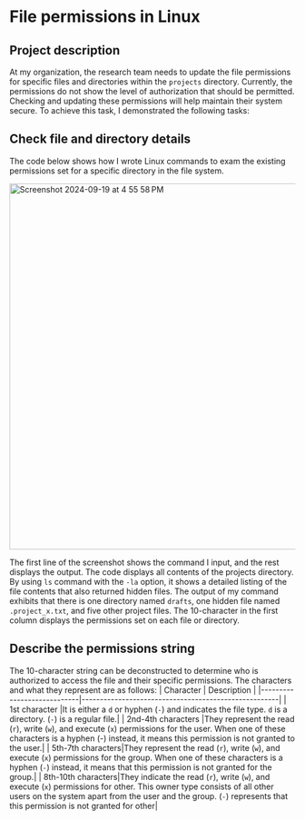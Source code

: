 # File permissions in Linux
## Project description
At my organization, the research team needs to update the file permissions for specific files and directories within the `projects` directory. Currently, the permissions do not  show the level of authorization that should be permitted. Checking and updating these permissions will help maintain their system secure. To achieve this task, I demonstrated the following tasks:
## Check file and directory details
The code below shows how I wrote Linux commands to exam the existing permissions set for a specific directory in the file system.

<img width="645" alt="Screenshot 2024-09-19 at 4 55 58 PM" src="https://github.com/user-attachments/assets/89ccbd44-594c-40c4-9d91-d0bc765f426f">

The first line of the screenshot shows the command I input, and the rest displays the output. The code displays all contents of the projects directory. By using `ls` command with the `-la` option, it shows a detailed listing of the file contents that also returned hidden files. The output of my command exhibits that there is one directory named `drafts`, one hidden file named `.project_x.txt`, and five other project files. The 10-character in the first column displays the permissions set on each file or directory.

## Describe the permissions string
The 10-character string can be deconstructed to determine who is authorized to access the file and their specific permissions. The characters and what they represent are as follows:
| Character                   | Description                                 |
|----------------------------|------------------------------------------------------|
| 1st character |It is either a `d` or hyphen (`-`) and indicates the file type.  `d` is a directory. (`-`) is a regular file.|
| 2nd-4th characters |They represent the read (`r`), write (`w`), and execute (`x`) permissions for the user. When one of these characters is a hyphen (-) instead, it means this permission is not granted to the user.|
| 5th-7th characters|They represent the read (`r`), write (`w`), and execute (`x`) permissions for the group. When one of these characters is a hyphen (`-`) instead, it means that this permission is not granted for the group.|
| 8th-10th characters|They indicate the read (`r`), write (`w`), and execute (`x`) permissions for other. This owner type consists of all other users on the system apart from the user and the group.  (`-`) represents that this permission is not granted for other|
